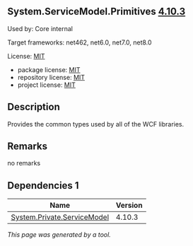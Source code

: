 System.ServiceModel.Primitives [4.10.3](https://www.nuget.org/packages/System.ServiceModel.Primitives/4.10.3)
--------------------

Used by: Core internal

Target frameworks: net462, net6.0, net7.0, net8.0

License: [MIT](../../../../licenses/mit) 

- package license: [MIT](https://licenses.nuget.org/MIT) 
- repository license: [MIT](https://github.com/dotnet/wcf) 
- project license: [MIT](https://github.com/dotnet/wcf) 

Description
-----------
Provides the common types used by all of the WCF libraries.

Remarks
-----------
no remarks


Dependencies 1
-----------

|Name|Version|
|----------|:----|
|[System.Private.ServiceModel](../../../../packages/nuget.org/system.private.servicemodel/4.10.3)|4.10.3|

*This page was generated by a tool.*